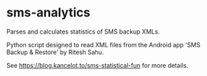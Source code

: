 sms-analytics
=============

Parses and calculates statistics of SMS backup XMLs.

Python script designed to read XML files from the Android app 'SMS Backup &
Restore' by Ritesh Sahu.

See https://blog.kancelot.to/sms-statistical-fun for more details.
